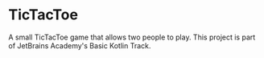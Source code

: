 # TicTacToe
A small TicTacToe game that allows two people to play. This project is part of JetBrains Academy's Basic Kotlin Track.
